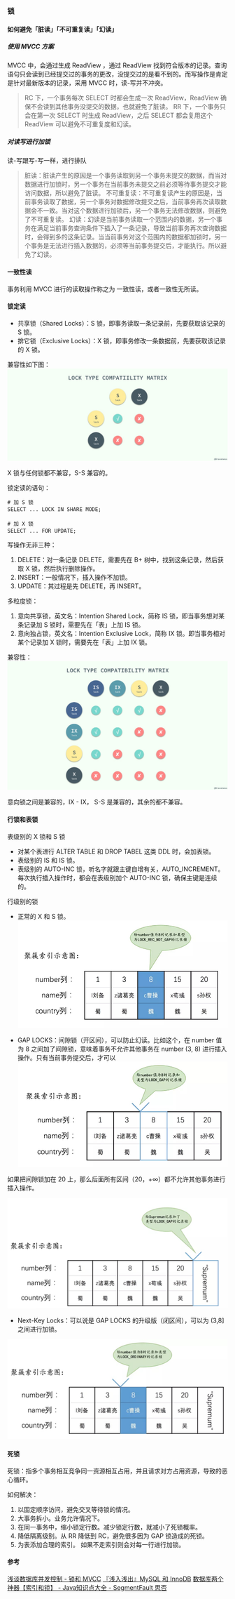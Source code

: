 ### 锁

#### 如何避免「脏读」「不可重复读」「幻读」
##### 使用 MVCC 方案
MVCC 中，会通过生成 ReadView ，通过 ReadView 找到符合版本的记录。查询语句只会读到已经提交过的事务的更改，没提交过的是看不到的。而写操作是肯定是针对最新版本的记录，采用 MVCC 时，读-写并不冲突。
> RC 下，一个事务每次 SELECT 时都会生成一次 ReadView，ReadView 确保不会读到其他事务没提交的数据，也就避免了脏读。
> RR 下，一个事务只会在第一次 SELECT 时生成 ReadView，之后 SELECT 都会复用这个 ReadView 可以避免不可重复度和幻读。


##### 对读写进行加锁
读-写跟写-写一样，进行排队
> 脏读：脏读产生的原因是一个事务读取到另一个事务未提交的数据，而当对数据进行加锁时，另一个事务在当前事务未提交之前必须等待事务提交才能访问数据，所以避免了脏读。
> 不可重复读：不可重复读产生的原因是，当前事务读取了数据，另一个事务对数据修改提交之后，当前事务再次读取数据会不一致。当对这个数据进行加锁后，另一个事务无法修改数据，则避免了不可重复读。
> 幻读：幻读是当前事务读取一个范围内的数据，另一个事务在满足当前事务查询条件下插入了一条记录，导致当前事务再次查询数据时，会得到多的这条记录。当当前事务对这个范围内的数据都加锁时，另一个事务是无法进行插入数据的，必须等当前事务提交后，才能执行。所以避免了幻读。


#### 一致性读
事务利用 MVCC 进行的读取操作称之为 一致性读，或者一致性无所读。


#### 锁定读
* 共享锁（Shared Locks）：S 锁，即事务读取一条记录前，先要获取该记录的 S 锁。
* 排它锁（Exclusive Locks）：X 锁，即事务修改一条数据前，先要获取该记录的 X 锁。

兼容性如下图：
![Shared-Exclusive-Lock](media/15713781521683.jpg)


 X 锁与任何锁都不兼容，S-S 兼容的。
 
锁定读的语句：
```mysql
# 加 S 锁
SELECT ... LOCK IN SHARE MODE;

# 加 X 锁
SELECT ... FOR UPDATE;

```

写操作无非三种：
1. DELETE：对一条记录 DELETE，需要先在 B+ 树中，找到这条记录，然后获取 X 锁，然后执行删除操作。
2. INSERT：一般情况下，插入操作不加锁。
3. UPDATE：其过程是先 DELETE，再 INSERT。



多粒度锁：
1. 意向共享锁，英文名：Intention Shared Lock，简称 IS 锁，即当事务想对某条记录加 S 锁时，需要先在「表」上加 IS 锁。
2. 意向独占锁，英文名：Intention Exclusive Lock，简称 IX 锁。即当事务相对某个记录加 X 锁时，需要先在「表」上加 IX 锁。

兼容性：
![lock-type-compatibility-matrix](media/15713781697587.jpg)


意向锁之间是兼容的，IX - IX， S-S 是兼容的，其余的都不兼容。

#### 行锁和表锁
表级别的 X 锁和 S 锁
* 对某个表进行 ALTER TABLE 和 DROP TABEL 这类 DDL 时，会加表锁。
* 表级别的 IS 和 IS 锁。
* 表级别的 AUTO-INC 锁，听名字就跟主键自增有关，AUTO_INCREMENT。每次执行插入操作时，都会在表级别加个 AUTO-INC 锁，确保主键是连续的。


行级别的锁
* 正常的 X 和 S 锁。
![X-S-Locks](media/15713781851214.jpg)


* GAP LOCKS：间隙锁（开区间），可以防止幻读。比如这个，在 number 值为 8 之间加了间隙锁，意味着事务不允许其他事务在 number (3, 8) 进行插入操作。只有当前事务提交后，才可以
![GAP-LOCKS](media/15713781956459.jpg)


如果把间隙锁加在 20 上，那么后面所有区间（20，+∞）都不允许其他事务进行插入操作。

![GAP-LOCKS-2](media/15713782085147.jpg)



* Next-Key Locks：可以说是 GAP LOCKS 的升级版（闭区间），可以为 (3,8] 之间进行加锁。

![Nest-Key-Locks](media/15713782351715.jpg)



#### 死锁
死锁：指多个事务相互竞争同一资源相互占用，并且请求对方占用资源，导致的恶心循环。

如何解决：
1. 以固定顺序访问，避免交叉等待锁的情况。
2. 大事务拆小。业务允许情况下。
3. 在同一事务中，缩小锁定行数。减少锁定行数，就减小了死锁概率。
4. 降低隔离级别。从 RR 降低到 RC，避免很多因为 GAP 锁造成的死锁。
5. 为表添加合理的索引。 如果不走索引则会对每一行进行加锁。



#### 参考
[浅谈数据库并发控制 - 锁和 MVCC](https://draveness.me/database-concurrency-control)
[『浅入浅出』MySQL 和 InnoDB](https://draveness.me/mysql-innodb)
[数据库两个神器【索引和锁】 - Java知识点大全 - SegmentFault 思否](https://segmentfault.com/a/1190000015738121#articleHeader2)